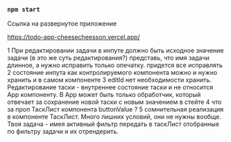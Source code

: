 ### `npm start`

Ссылка на развернутое приложение

https://todo-app-cheesecheesson.vercel.app/

1 При редактировании задачи в инпуте должно быть исходное значение задачи (в это же суть редактирования?) представь, что имя задачи длинное, а нужно исправить только опечатку. придется все исправлять
2  состояние инпута как контролируемого компонента можно и нужно хранить и в самом компоненте
3 editId нет необходимости хранить. Редактирование таски - внутреннее состояние таски и не относится Арр компоненту. В Арр может быть только обработчик, который отвечает за сохранение новой таски с новым значением в стейте
4 что за проп ТаскЛист компонента buttonValue ?
5 сомнительная реализация в компоненте ТаскЛист. Много лишних условий, они не нужны вообще. Твоя задача - имея активный фильтр передать в таскЛист отобранные по фильтру задачи и их отрендерить.